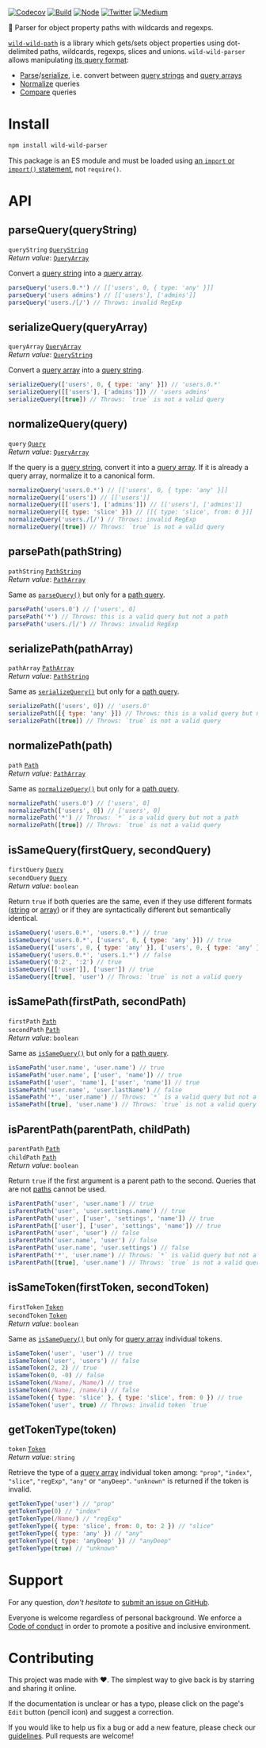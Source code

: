 [![Codecov](https://img.shields.io/codecov/c/github/ehmicky/wild-wild-parser.svg?label=tested&logo=codecov)](https://codecov.io/gh/ehmicky/wild-wild-parser)
[![Build](https://github.com/ehmicky/wild-wild-parser/workflows/Build/badge.svg)](https://github.com/ehmicky/wild-wild-parser/actions)
[![Node](https://img.shields.io/node/v/wild-wild-parser.svg?logo=node.js)](https://www.npmjs.com/package/wild-wild-parser)
[![Twitter](https://img.shields.io/badge/%E2%80%8B-twitter-4cc61e.svg?logo=twitter)](https://twitter.com/intent/follow?screen_name=ehmicky)
[![Medium](https://img.shields.io/badge/%E2%80%8B-medium-4cc61e.svg?logo=medium)](https://medium.com/@ehmicky)

🤠 Parser for object property paths with wildcards and regexps.

[`wild-wild-path`](https://github.com/ehmicky/wild-wild-path) is a library which
gets/sets object properties using dot-delimited paths, wildcards, regexps,
slices and unions. `wild-wild-parser` allows manipulating
[its query format](https://github.com/ehmicky/wild-wild-path#queries):

- [Parse](#parsequeryquerystring)/[serialize](#serializequeryqueryarray), i.e.
  convert between
  [query strings](https://github.com/ehmicky/wild-wild-path#query-strings) and
  [query arrays](https://github.com/ehmicky/wild-wild-path#query-arrays)
- [Normalize](#normalizequeryquery) queries
- [Compare](#issamequeryfirstquery-secondquery) queries

# Install

```bash
npm install wild-wild-parser
```

This package is an ES module and must be loaded using
[an `import` or `import()` statement](https://gist.github.com/sindresorhus/a39789f98801d908bbc7ff3ecc99d99c),
not `require()`.

# API

## parseQuery(queryString)

`queryString`
[`QueryString`](https://github.com/ehmicky/wild-wild-path#query-strings)\
_Return value_: [`QueryArray`](https://github.com/ehmicky/wild-wild-path#query-arrays)

Convert a
[query string](https://github.com/ehmicky/wild-wild-path#query-strings) into a
[query array](https://github.com/ehmicky/wild-wild-path#query-arrays).

```js
parseQuery('users.0.*') // [['users', 0, { type: 'any' }]]
parseQuery('users admins') // [['users'], ['admins']]
parseQuery('users./[/') // Throws: invalid RegExp
```

## serializeQuery(queryArray)

`queryArray`
[`QueryArray`](https://github.com/ehmicky/wild-wild-path#query-arrays)\
_Return value_: [`QueryString`](https://github.com/ehmicky/wild-wild-path#query-strings)

Convert a [query array](https://github.com/ehmicky/wild-wild-path#query-arrays)
into a [query string](https://github.com/ehmicky/wild-wild-path#query-strings).

```js
serializeQuery(['users', 0, { type: 'any' }]) // 'users.0.*'
serializeQuery([['users'], ['admins']]) // 'users admins'
serializeQuery([true]) // Throws: `true` is not a valid query
```

## normalizeQuery(query)

`query` [`Query`](https://github.com/ehmicky/wild-wild-path#queries)\
_Return value_: [`QueryArray`](https://github.com/ehmicky/wild-wild-path#query-arrays)

If the query is a
[query string](https://github.com/ehmicky/wild-wild-path#query-strings), convert
it into a [query array](https://github.com/ehmicky/wild-wild-path#query-arrays).
If it is already a query array, normalize it to a canonical form.

```js
normalizeQuery('users.0.*') // [['users', 0, { type: 'any' }]]
normalizeQuery(['users']) // [['users']]
normalizeQuery([['users'], ['admins']]) // [['users'], ['admins']]
normalizeQuery([{ type: 'slice' }]) // [[{ type: 'slice', from: 0 }]]
normalizeQuery('users./[/') // Throws: invalid RegExp
normalizeQuery([true]) // Throws: `true` is not a valid query
```

## parsePath(pathString)

`pathString` [`PathString`](https://github.com/ehmicky/wild-wild-path#paths)\
_Return value_: [`PathArray`](https://github.com/ehmicky/wild-wild-path#paths)

Same as [`parseQuery()`](#parsequeryquerystring) but only for a
[path query](https://github.com/ehmicky/wild-wild-path#paths).

```js
parsePath('users.0') // ['users', 0]
parsePath('*') // Throws: this is a valid query but not a path
parsePath('users./[/') // Throws: invalid RegExp
```

## serializePath(pathArray)

`pathArray` [`PathArray`](https://github.com/ehmicky/wild-wild-path#paths)\
_Return value_: [`PathString`](https://github.com/ehmicky/wild-wild-path#paths)

Same as [`serializeQuery()`](#serializequeryqueryarray) but only for a
[path query](https://github.com/ehmicky/wild-wild-path#paths).

```js
serializePath(['users', 0]) // 'users.0'
serializePath([{ type: 'any' }]) // Throws: this is a valid query but not a path
serializePath([true]) // Throws: `true` is not a valid query
```

## normalizePath(path)

`path` [`Path`](https://github.com/ehmicky/wild-wild-path#paths)\
_Return value_: [`PathArray`](https://github.com/ehmicky/wild-wild-path#paths)

Same as [`normalizeQuery()`](#normalizequeryquery) but only for a
[path query](https://github.com/ehmicky/wild-wild-path#paths).

```js
normalizePath('users.0') // ['users', 0]
normalizePath(['users', 0]) // ['users', 0]
normalizePath('*') // Throws: `*` is a valid query but not a path
normalizePath([true]) // Throws: `true` is not a valid query
```

## isSameQuery(firstQuery, secondQuery)

`firstQuery` [`Query`](https://github.com/ehmicky/wild-wild-path#queries)\
`secondQuery` [`Query`](https://github.com/ehmicky/wild-wild-path#queries)\
_Return value_: `boolean`

Return `true` if both queries are the same, even if they use different formats
([string](https://github.com/ehmicky/wild-wild-path#query-strings) or
[array](https://github.com/ehmicky/wild-wild-path#query-arrays)) or if they are
syntactically different but semantically identical.

```js
isSameQuery('users.0.*', 'users.0.*') // true
isSameQuery('users.0.*', ['users', 0, { type: 'any' }]) // true
isSameQuery(['users', 0, { type: 'any' }], ['users', 0, { type: 'any' }]) // true
isSameQuery('users.0.*', 'users.1.*') // false
isSameQuery('0:2', ':2') // true
isSameQuery([['user']], ['user']) // true
isSameQuery([true], 'user') // Throws: `true` is not a valid query
```

## isSamePath(firstPath, secondPath)

`firstPath` [`Path`](https://github.com/ehmicky/wild-wild-path#paths)\
`secondPath` [`Path`](https://github.com/ehmicky/wild-wild-path#paths)\
_Return value_: `boolean`

Same as [`isSameQuery()`](#issamepathfirstpath-secondpath) but only for a
[path query](https://github.com/ehmicky/wild-wild-path#paths).

```js
isSamePath('user.name', 'user.name') // true
isSamePath('user.name', ['user', 'name']) // true
isSamePath(['user', 'name'], ['user', 'name']) // true
isSamePath('user.name', 'user.lastName') // false
isSamePath('*', 'user.name') // Throws: `*` is a valid query but not a path
isSamePath([true], 'user.name') // Throws: `true` is not a valid query
```

## isParentPath(parentPath, childPath)

`parentPath` [`Path`](https://github.com/ehmicky/wild-wild-path#paths)\
`childPath` [`Path`](https://github.com/ehmicky/wild-wild-path#paths)\
_Return value_: `boolean`

Return `true` if the first argument is a parent path to the second. Queries that
are not [paths](https://github.com/ehmicky/wild-wild-path#paths) cannot be used.

```js
isParentPath('user', 'user.name') // true
isParentPath('user', 'user.settings.name') // true
isParentPath('user', ['user', 'settings', 'name']) // true
isParentPath(['user'], ['user', 'settings', 'name']) // true
isParentPath('user', 'user') // false
isParentPath('user.name', 'user') // false
isParentPath('user.name', 'user.settings') // false
isParentPath('*', 'user.name') // Throws: `*` is valid query but not a path
isParentPath([true], 'user.name') // Throws: `true` is not a valid query
```

## isSameToken(firstToken, secondToken)

`firstToken` [`Token`](https://github.com/ehmicky/wild-wild-path#query-arrays)\
`secondToken` [`Token`](https://github.com/ehmicky/wild-wild-path#query-arrays)\
_Return value_: `boolean`

Same as [`isSameQuery()`](#issamepathfirstpath-secondpath) but only for
[query array](https://github.com/ehmicky/wild-wild-path#query-arrays) individual
tokens.

<!-- eslint-disable require-unicode-regexp -->

```js
isSameToken('user', 'user') // true
isSameToken('user', 'users') // false
isSameToken(2, 2) // true
isSameToken(0, -0) // false
isSameToken(/Name/, /Name/) // true
isSameToken(/Name/, /name/i) // false
isSameToken({ type: 'slice' }, { type: 'slice', from: 0 }) // true
isSameToken('user', true) // Throws: invalid token `true`
```

## getTokenType(token)

`token` [`Token`](https://github.com/ehmicky/wild-wild-path#query-arrays)\
_Return value_: `string`

Retrieve the type of a
[query array](https://github.com/ehmicky/wild-wild-path#query-arrays) individual
token among: `"prop"`, `"index"`, `"slice"`, `"regExp"`, `"any"` or `"anyDeep"`.
`"unknown"` is returned if the token is invalid.

<!-- eslint-disable require-unicode-regexp -->

```js
getTokenType('user') // "prop"
getTokenType(0) // "index"
getTokenType(/Name/) // "regExp"
getTokenType({ type: 'slice', from: 0, to: 2 }) // "slice"
getTokenType({ type: 'any' }) // "any"
getTokenType({ type: 'anyDeep' }) // "anyDeep"
getTokenType(true) // "unknown"
```

# Support

For any question, _don't hesitate_ to [submit an issue on GitHub](../../issues).

Everyone is welcome regardless of personal background. We enforce a
[Code of conduct](CODE_OF_CONDUCT.md) in order to promote a positive and
inclusive environment.

# Contributing

This project was made with ❤️. The simplest way to give back is by starring and
sharing it online.

If the documentation is unclear or has a typo, please click on the page's `Edit`
button (pencil icon) and suggest a correction.

If you would like to help us fix a bug or add a new feature, please check our
[guidelines](CONTRIBUTING.md). Pull requests are welcome!

<!-- Thanks go to our wonderful contributors: -->

<!-- ALL-CONTRIBUTORS-LIST:START -->
<!-- prettier-ignore -->
<!--
<table><tr><td align="center"><a href="https://twitter.com/ehmicky"><img src="https://avatars2.githubusercontent.com/u/8136211?v=4" width="100px;" alt="ehmicky"/><br /><sub><b>ehmicky</b></sub></a><br /><a href="https://github.com/ehmicky/wild-wild-parser/commits?author=ehmicky" title="Code">💻</a> <a href="#design-ehmicky" title="Design">🎨</a> <a href="#ideas-ehmicky" title="Ideas, Planning, & Feedback">🤔</a> <a href="https://github.com/ehmicky/wild-wild-parser/commits?author=ehmicky" title="Documentation">📖</a></td></tr></table>
 -->
<!-- ALL-CONTRIBUTORS-LIST:END -->
